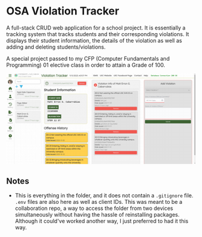 # OSA Violation Tracker
A full-stack CRUD web application for a school project. It is essentially a tracking system that tracks students and their corresponding violations. It displays their student information, the details of the violation as well as adding and deleting students/violations.

A special project passed to my CFP (Computer Fundamentals and Programming) 01 elective class in order to attain a Grade of 100.

![Preview](https://github.com/devliqht/violation-tracker/blob/main/preview.png)



## Notes
- This is everything in the folder, and it does not contain a ``.gitignore`` file. ``.env`` files are also here as well as client IDs. This was meant to be a collaboration repo, a way to access the folder from two devices simultaneously without having the hassle of reinstalling packages. Although it could've worked another way, I just preferred to had it this way. 
